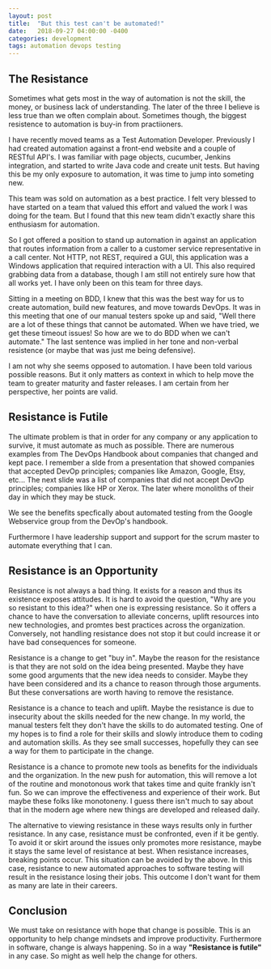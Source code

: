 ```yaml
---
layout: post
title:  "But this test can't be automated!"
date:   2018-09-27 04:00:00 -0400
categories: development
tags: automation devops testing
---
```


## The Resistance ##

Sometimes what gets most in the way of automation is not the skill, the money, or business lack of understanding. The later of the three I believe is less true than we often complain about. Sometimes though, the biggest resistence to automation is buy-in from practiioners.

I have recently moved teams as a Test Automation Developer. Previously I had created automation against a front-end website and a couple of RESTful API's. I was familiar with page objects, cucumber, Jenkins integration, and started to write Java code and create unit tests. But having this be my only exposure to automation, it was time to jump into someting new.

This team was sold on automation as a best practice. I felt very blessed to have started on a team that valued this effort and valued the work I was doing for the team. But I found that this new team didn't exactly share this enthusiasm for automation.

So I got offered a position to stand up automation in against an application that routes information from a caller to a customer service representative in a call center. Not HTTP, not REST, required a GUI, this application was a Windows application that required interaction with a UI. This also required grabbing data from a database, though I am still not entirely sure how that all works yet. I have only been on this team for three days.

Sitting in a meeting on BDD, I knew that this was the best way for us to create automation, build new features, and move towards DevOps. It was in this meeting that one of our manual testers spoke up and said, "Well there are a lot of these things that cannot be automated. When we have tried, we get these timeout issues! So how are we to do BDD when we can't automate." The last sentence was implied in her tone and non-verbal resistence (or maybe that was just me being defensive).

I am not why she seems opposed to automation. I have been told various possible reasons. But it only matters as context in which to help move the team to greater maturity and faster releases. I am certain from her perspective, her points are valid.

## Resistance is Futile ##

The ultimate problem is that in order for any company or any application to survive, it must automate as much as possible. There are numerous examples from The DevOps Handbook about companies that changed and kept pace. I remember a slde from a presentation that showed companies that accepted DevOp principles; companies like Amazon, Google, Etsy, etc... The next slide was a list of companies that did not accept DevOp principles; companies like HP or Xerox. The later where monoliths of their day in which they may be stuck.

We see the benefits specfically about automated testing from the Google Webservice group from the DevOp's handbook.

Furthermore I have leadership support and support for the scrum master to automate everything that I can.

## Resistance is an Opportunity ##

Resistance is not always a bad thing. It exists for a reason and thus its existence exposes attitudes. It is hard to avoid the question, "Why are you so resistant to this idea?" when one is expressing resistance. So it offers a chance to have the conversation to alleviate concerns, uplift resources into new technologies, and promtes best practices across the organization. Conversely, not handling resistance does not stop it but could increase it or have bad consequences for someone.

Resistance is a change to get "buy in". Maybe the reason for the resistance is that they are not sold on the idea being presented. Maybe they have some good arguments that the new idea needs to consider. Maybe they have been considered and its a chance to reason through those arguments. But these conversations are worth having to remove the resistance.

Resistance is a chance to teach and uplift. Maybe the resistance is due to insecurity about the skills needed for the new change. In my world, the manual testers felt they don't have the skills to do automated testing. One of my hopes is to find a role for their skills and slowly introduce them to coding and automation skills. As they see small successes, hopefully they can see a way for them to participate in the change.

Resistance is a chance to promote new tools as benefits for the individuals and the organization. In the new push for automation, this will remove a lot of the routine and monotonous work that takes time and quite frankly isn't fun. So we can improve the effectiveness and experience of their work. But maybe these folks like monotoneny. I guess there isn't much to say about that in the modern age where new things are developed and released daily.

The alternative to viewing resistance in these ways results only in further resistance. In any case, resistance must be confronted, even if it be gently. To avoid it or skirt around the issues only promotes more resistance, maybe it stays the same level of resistance at best. When resistance increases, breaking points occur. This situation can be avoided by the above. In this case, resistance to new automated approaches to software testing will result in the resistance losing their jobs. This outcome I don't want for them as many are late in their careers.

## Conclusion ##

We must take on resistance with hope that change is possible. This is an opportunity to help change mindsets and improve productivity. Furthermore in software, change is always happening. So in a way **"Resistance is futile"** in any case. So might as well help the change for others.